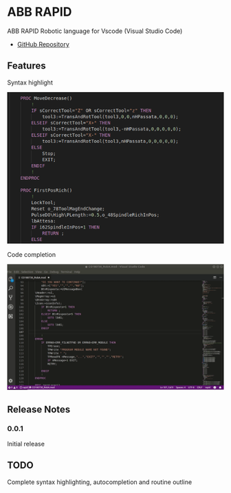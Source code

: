 # ABB RAPID

ABB RAPID Robotic language for Vscode (Visual Studio Code)

* [GitHub Repository](https://github.com/abedGNU/vscode-abb-rapid.git)

## Features

Syntax highlight

![screenshot](images/syntax.png)

Code completion

![screenshot](images/completion.gif)

## Release Notes


### 0.0.1
Initial release

## TODO

Complete syntax highlighting, autocompletion and routine outline
